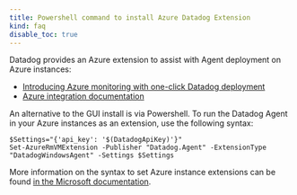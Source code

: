 ```yaml
---
title: Powershell command to install Azure Datadog Extension
kind: faq
disable_toc: true
---
```


Datadog provides an Azure extension to assist with Agent deployment on Azure instances:

* [Introducing Azure monitoring with one-click Datadog deployment][1]
* [Azure integration documentation][2]

An alternative to the GUI install is via Powershell.
To run the Datadog Agent in your Azure instances as an extension, use the following syntax:

```
$Settings="{'api_key': '$(DatadogApiKey)'}"
Set-AzureRmVMExtension -Publisher "Datadog.Agent" -ExtensionType "DatadogWindowsAgent" -Settings $Settings
```

More information on the syntax to set Azure instance extensions can be found [in the Microsoft documentation][3].

[1]: https://www.datadoghq.com/blog/introducing-azure-monitoring-with-one-click-datadog-deployment/
[2]: https://docs.datadoghq.com/integrations/azure/#deploy-agents
[3]: https://docs.microsoft.com/en-us/powershell/module/azurerm.compute/set-azurermvmextension?view=azurermps-6.2.0
